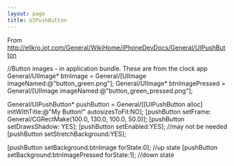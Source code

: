 ```yaml
---
layout: page
title: UIPushButton
---
```




From http://ellkro.jot.com/General/WikiHome/iPhoneDevDocs/General/UIPushButton

    
//Button images - in application bundle.  These are from the clock app
General/UIImage* btnImage = General/[UIImage imageNamed:@"button_green.png"];
General/UIImage* btnImagePressed = General/[UIImage imageNamed:@"button_green_pressed.png"];

General/UIPushButton* pushButton = General/[[UIPushButton alloc] initWithTitle:@"My Button!" autosizesToFit:NO];
[pushButton setFrame: General/CGRectMake(100.0, 130.0, 100.0, 50.0)];
[pushButton setDrawsShadow: YES];
[pushButton setEnabled:YES];  //may not be needed
[pushButton setStretchBackground:YES];

[pushButton setBackground:btnImage forState:0];  //up state
[pushButton setBackground:btnImagePressed forState:1]; //down state

